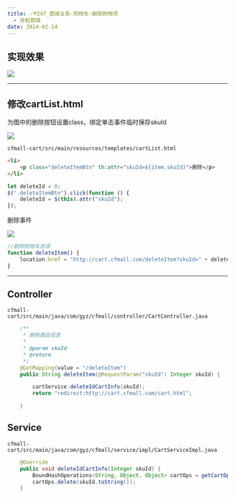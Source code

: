 ```yaml
---
title: ✅P247_商城业务-购物车-删除购物项
  - 谷粒商城
date: 2024-02-14
---
```


<!-- more -->

## 实现效果
![](https://cfmall-hello.oss-cn-beijing.aliyuncs.com/img/202401/aeb8de7433aede0a3ac55a38850d25d7.gif#id=BgmQS&originHeight=440&originWidth=719&originalType=binary&ratio=1&rotation=0&showTitle=false&status=done&style=none&title=)

---

## 修改cartList.html

为图中的删除按钮设置class，绑定单击事件临时保存skuId

![](https://cfmall-hello.oss-cn-beijing.aliyuncs.com/img/202401/854ba6ce78df4e7c4342a430296f44d4.png#id=BrLu3&originHeight=164&originWidth=1020&originalType=binary&ratio=1&rotation=0&showTitle=false&status=done&style=none&title=)

`cfmall-cart/src/main/resources/templates/cartList.html`

```html
<li>
    <p class="deleteItemBtn" th:attr="skuId=${item.skuId}">删除</p>
</li>
```

```javascript
let deleteId = 0;
$(".deleteItemBtn").click(function () {
    deleteId = $(this).attr("skuId");
});
```

删除事件

![](https://cfmall-hello.oss-cn-beijing.aliyuncs.com/images/202304/202304231451187.png#id=oa9Eu&originHeight=117&originWidth=860&originalType=binary&ratio=1&rotation=0&showTitle=false&status=done&style=none&title=#id=mxZsC&originHeight=117&originWidth=860&originalType=binary&ratio=1&rotation=0&showTitle=false&status=done&style=none&title=)

```javascript
//删除购物车选项
function deleteItem() {
    location.href = "http://cart.cfmall.com/deleteItem?skuId=" + deleteId;
}
```

---

## Controller

`cfmall-cart/src/main/java/com/gyz/cfmall/controller/CartController.java`

```java
    /**
     * 删除商品信息
     *
     * @param skuId
     * @return
     */
    @GetMapping(value = "/deleteItem")
    public String deleteItem(@RequestParam("skuId") Integer skuId) {

        cartService.deleteIdCartInfo(skuId);
        return "redirect:http://cart.cfmall.com/cart.html";

    }
```

## Service

`cfmall-cart/src/main/java/com/gyz/cfmall/service/impl/CartServiceImpl.java`

```java
    @Override
    public void deleteIdCartInfo(Integer skuId) {
        BoundHashOperations<String, Object, Object> cartOps = getCartOpts();
        cartOps.delete(skuId.toString());
    }
```
